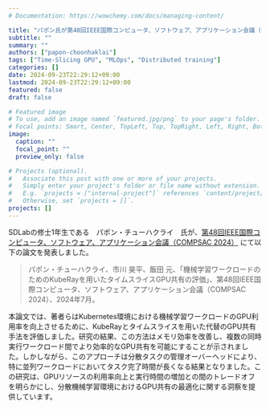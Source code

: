 ```yaml
---
# Documentation: https://wowchemy.com/docs/managing-content/

title: "パポン氏が第48回IEEE国際コンピュータ、ソフトウェア、アプリケーション会議（COMPSAC 2024）で研究を発表しました"
subtitle: ""
summary: ""
authors: ["papon-choonhaklai"]
tags: ["Time-Slicing GPU", "MLOps", "Distributed training"]
categories: []
date: 2024-09-23T22:29:12+09:00
lastmod: 2024-09-23T22:29:12+09:00
featured: false
draft: false

# Featured image
# To use, add an image named `featured.jpg/png` to your page's folder.
# Focal points: Smart, Center, TopLeft, Top, TopRight, Left, Right, BottomLeft, Bottom, BottomRight.
image:
  caption: ""
  focal_point: ""
  preview_only: false

# Projects (optional).
#   Associate this post with one or more of your projects.
#   Simply enter your project's folder or file name without extension.
#   E.g. `projects = ["internal-project"]` references `content/project/deep-learning/index.md`.
#   Otherwise, set `projects = []`.
projects: []
---
```


SDLabの修士1年生である　パポン・チューハクライ　氏が、[第48回IEEE国際コンピュータ、ソフトウェア、アプリケーション会議（COMPSAC 2024）](https://ieeecompsac.computer.org/2024/program/) にて以下の論文を発表しました。

<!--more-->

> パポン・チューハクライ、市川 昊平、飯田 元、「機械学習ワークロードのためのKubeRayを用いたタイムスライスGPU共有の評価」、第48回IEEE国際コンピュータ、ソフトウェア、アプリケーション会議（COMPSAC 2024）、2024年7月。

本論文では、著者らはKubernetes環境における機械学習ワークロードのGPU利用率を向上させるために、KubeRayとタイムスライスを用いた代替のGPU共有手法を評価しました。研究の結果、この方法はメモリ効率を改善し、複数の同時実行ワークロード間でより効率的なGPU共有を可能にすることが示されました。しかしながら、このアプローチは分散タスクの管理オーバーヘッドにより、特に並列ワークロードにおいてタスク完了時間が長くなる結果となりました。この研究は、GPUリソースの利用率向上と実行時間の増加との間のトレードオフを明らかにし、分散機械学習環境におけるGPU共有の最適化に関する洞察を提供しています。
